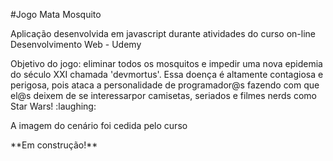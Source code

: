 #Jogo Mata Mosquito
<p>Aplicação desenvolvida em javascript durante atividades do curso on-line Desenvolvimento Web - Udemy</p>
<p> Objetivo do jogo: eliminar todos os mosquitos e impedir uma nova epidemia do século XXI chamada 'devmortus'.  
Essa doença é altamente contagiosa e perigosa, pois ataca a personalidade de programador@s fazendo com que el@s deixem de se interessarpor camisetas, seriados e filmes nerds como Star Wars! :laughing: </p>
<p>A imagem do cenário foi cedida pelo curso </p>
<p>**Em construção!** </p>
